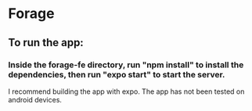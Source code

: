 # Forage
## To run the app: 
### Inside the forage-fe directory, run "npm install" to install the dependencies, then run "expo start" to start the server.
I recommend building the app with expo.
The app has not been tested on android devices.